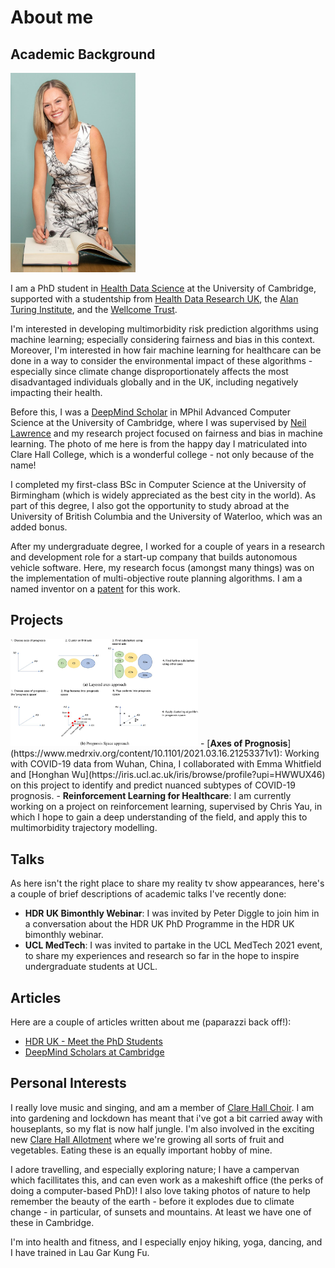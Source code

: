 
# About me 
## Academic Background
<img src="/matriculation-photo-full.jpeg" width="200" class="left-img"/>

I am a PhD student in [Health Data Science](https://www.hdruk.ac.uk/careers-in-health-data-science/phd-programme/) at the University of Cambridge, supported with a studentship from [Health Data Research UK](https://www.hdruk.ac.uk/), the [Alan Turing Institute](https://www.turing.ac.uk/), and the [Wellcome Trust](https://wellcome.org/). 

I'm interested in developing multimorbidity risk prediction algorithms using machine learning; especially considering fairness and bias in this context. Moreover, I'm interested in how fair machine learning for healthcare can be done in a way to consider the environmental impact of these algorithms - especially since climate change disproportionately affects the most disadvantaged individuals globally and in the UK, including negatively impacting their health.

Before this, I was a [DeepMind Scholar](https://deepmind.com/scholarships) in MPhil Advanced Computer Science at the University of Cambridge, where I was supervised by [Neil Lawrence](https://inverseprobability.com/) and my research project focused on fairness and bias in machine learning. The photo of me here is from the happy day I matriculated into Clare Hall College, which is a wonderful college - not only because of the name!

I completed my first-class BSc in Computer Science at the University of Birmingham (which is widely appreciated as the best city in the world). As part of this degree, I also got the opportunity to study abroad at the University of British Columbia and the University of Waterloo, which was an added bonus. 

After my undergraduate degree, I worked for a couple of years in a research and development role for a start-up company that builds autonomous vehicle software. Here, my research focus (amongst many things) was on the implementation of multi-objective route planning algorithms. I am a named inventor on a [patent](https://patents.google.com/patent/US20190346275A1/en) for this work.

## Projects 
<img src="/F2.large.jpg" width="300" class="left-img"/>
- [<b>Axes of Prognosis</b>](https://www.medrxiv.org/content/10.1101/2021.03.16.21253371v1): Working with COVID-19 data from Wuhan, China, I collaborated with Emma Whitfield and [Honghan Wu](https://iris.ucl.ac.uk/iris/browse/profile?upi=HWWUX46) on this project to identify and predict nuanced subtypes of COVID-19 prognosis.
- <b>Reinforcement Learning for Healthcare</b>: I am currently working on a project on reinforcement learning, supervised by Chris Yau, in which I hope to gain a deep understanding of the field, and apply this to multimorbidity trajectory modelling. 

## Talks
As here isn't the right place to share my reality tv show appearances, here's a couple of brief descriptions of academic talks I've recently done:
- <b>HDR UK Bimonthly Webinar</b>: I was invited by Peter Diggle to join him in a conversation about the HDR UK PhD Programme in the HDR UK bimonthly webinar.
- <b>UCL MedTech</b>: I was invited to partake in the UCL MedTech 2021 event, to share my experiences and research so far in the hope to inspire undergraduate students at UCL.

## Articles
Here are a couple of articles written about me (paparazzi back off!):
- [HDR UK - Meet the PhD Students](https://www.hdruk.ac.uk/people/claire-coffey/)
- [DeepMind Scholars at Cambridge](https://www.cst.cam.ac.uk/deepmind-scholars-cambridge)


## Personal Interests 
I really love music and singing, and am a member of [Clare Hall Choir](https://www.clarehall.cam.ac.uk/clare-hall-choir). I am into gardening and lockdown has meant that i've got a bit carried away with houseplants, so my flat is now half jungle. I'm also involved in the exciting new [Clare Hall Allotment](https://www.clarehall.cam.ac.uk/news/10-03-2021/clare-hall-allotment-initiative-officially-launches) where we're growing all sorts of fruit and vegetables. Eating these is an equally important hobby of mine.

I adore travelling, and especially exploring nature; I have a campervan which facillitates this, and can even work as a makeshift office (the perks of doing a computer-based PhD)! I also love taking photos of nature to help remember the beauty of the earth - before it explodes due to climate change - in particular, of sunsets and mountains. At least we have one of these in Cambridge. 

I'm into health and fitness, and I especially enjoy hiking, yoga, dancing, and I have trained in Lau Gar Kung Fu. 
